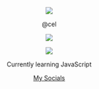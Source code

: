 <p align="center">  
<img src="https://cdn.discordapp.com/attachments/1127287128880074855/1148668163299479694/pepefrg-54.gif">
</p>
<p align="center">
    @cel
<p align="center">  
<img src="https://komarev.com/ghpvc/?username=cel&color=grey">
</p>
    <p align="center">
  <img src="https://discord.c99.nl/widget/theme-4/1143982268411543673.png"/>
</p>
<p align="center">
Currently learning JavaScript
<p align="center">
    <a href="https://guns.lol/cel">My Socials</a>

